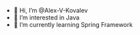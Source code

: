 - 👋 Hi, I’m @Alex-V-Kovalev
- 👀 I’m interested in Java
- 🌱 I’m currently learning Spring Framework

<!---
Alex-V-Kovalev/Alex-V-Kovalev is a ✨ special ✨ repository because its `README.md` (this file) appears on your GitHub profile.
You can click the Preview link to take a look at your changes.
--->
